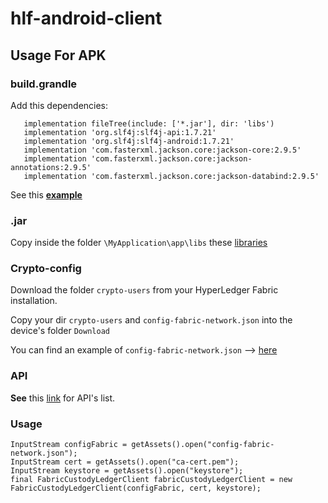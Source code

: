 # hlf-android-client

## Usage For APK

### build.grandle 

Add this dependencies: <br>

 ```
    implementation fileTree(include: ['*.jar'], dir: 'libs')
    implementation 'org.slf4j:slf4j-api:1.7.21'
    implementation 'org.slf4j:slf4j-android:1.7.21'
    implementation 'com.fasterxml.jackson.core:jackson-core:2.9.5'
    implementation 'com.fasterxml.jackson.core:jackson-annotations:2.9.5'
    implementation 'com.fasterxml.jackson.core:jackson-databind:2.9.5'
```

See this [**example**](https://github.com/ascatox/hlf-android-client/blob/master/MyApplication/app/build.gradle)

### .jar
Copy inside the folder  `\MyApplication\app\libs`  these [libraries](https://github.com/ascatox/hlf-android-client/tree/master/MyApplication/app/libs)


### Crypto-config

Download the folder `crypto-users` from your HyperLedger Fabric installation. <br>

Copy your dir `crypto-users` and `config-fabric-network.json` into the device's folder `Download` </br>

You can find an example of `config-fabric-network.json` --> [here](https://github.com/ascatox/hlf-android-client/blob/master/config-fabric-network.json)


### API

**See** this [link](https://github.com/ascatox/hlf-android-client/blob/master/hlf-android-client/src/main/java/it/eng/hlf/android/client/CustodyLedgerClient.java) for API's list.

### Usage
```
InputStream configFabric = getAssets().open("config-fabric-network.json");
InputStream cert = getAssets().open("ca-cert.pem");
InputStream keystore = getAssets().open("keystore");
final FabricCustodyLedgerClient fabricCustodyLedgerClient = new FabricCustodyLedgerClient(configFabric, cert, keystore);
 
```
 
